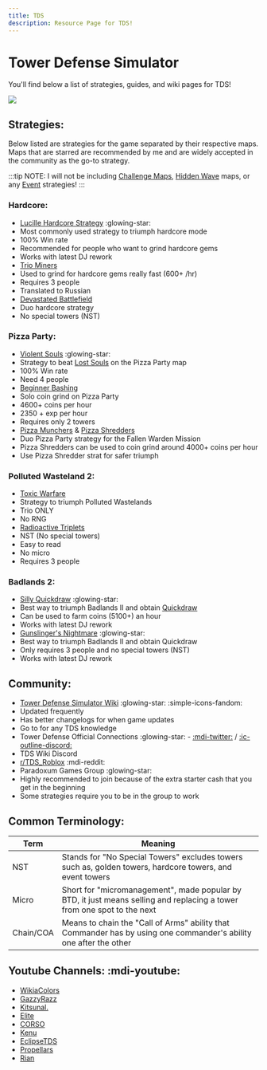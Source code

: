 ```yaml
---
title: TDS
description: Resource Page for TDS!
---
```


# **Tower Defense Simulator**

You'll find below a list of strategies, guides, and wiki pages for TDS!

![](/tdsbanner.png)

## Strategies:
Below listed are strategies for the game separated by their respective maps. Maps that are starred are recommended by me and are widely accepted in the community as the go-to strategy.

:::tip NOTE:
I will not be including [Challenge Maps](https://tds.fandom.com/wiki/Challenge_Maps), [Hidden Wave](https://tds.fandom.com/wiki/Hidden_Wave) maps, or any [Event](https://tds.fandom.com/wiki/Events) strategies!
:::

### Hardcore:
- [Lucille Hardcore Strategy](https://docs.google.com/document/d/1NOE7FtL-l8T23LbuK-XHYb3YwFhv_EkL6FnHPrcSih4/edit#heading=h.5j8k7csi2use) :glowing-star: <tooltip><li>Most commonly used strategy to triumph hardcore mode</li><li>100% Win rate</li><li>Recommended for people who want to grind hardcore gems</li><li>Works with latest DJ rework</li></tooltip>
- [Trio Miners](https://docs.google.com/document/d/1R6d03hWLqdHd18U-vwPdw3GwdB1toH2YwzwrL9yhsW0/edit) <tooltip><li>Used to grind for hardcore gems really fast (600+ /hr)</li><li>Requires 3 people</li><li>Translated to Russian</li></tooltip>
- [Devastated Battlefield](https://docs.google.com/document/d/1MFIolXwGG6zATVOMYWvMAuL_tteOrPQXslWPRWvVTi0/edit?tab=t.0) <tooltip><li>Duo hardcore strategy</li><li>No special towers (NST)</li></tooltip>

### Pizza Party:
- [Violent Souls](https://docs.google.com/document/d/1JrEKFaLYorokU8F15PSvyfs585PYeOly6HqgLt-m9Ss/edit) :glowing-star: <tooltip><li>Strategy to beat [Lost Souls](https://www.rolimons.com/gamebadge/2129234540) on the Pizza Party map</li><li>100% Win rate</li><li>Need 4 people</li></tooltip>
- [Beginner Bashing](https://docs.google.com/document/d/1qn07Fo3uYTQsORwCyKBgNuJxZlfNl7pNMkV1hwemwBU/edit?usp=sharing) <tooltip><li>Solo coin grind on Pizza Party</li><li>4600+ coins per hour</li><li>2350 + exp per hour</li><li>Requires only 2 towers</li></tooltip>
- [Pizza Munchers](https://docs.google.com/document/d/1zbY38sGIB3PkScfQSu8amxD66eAYYdPCNeQ_onDTZfE/edit) & [Pizza Shredders](https://docs.google.com/document/d/1rEtZH4eoWNLu_YEMI9NAkNn5Q-A533qsXjuo7niYpao/edit) <tooltip><li>Duo Pizza Party strategy for the Fallen Warden Mission</li><li>Pizza Shredders can be used to coin grind around 4000+ coins per hour</li><li>Use Pizza Shredder strat for safer triumph</li></tooltip>

### Polluted Wasteland 2:
- [Toxic Warfare](https://docs.google.com/document/d/17NFb41DmAbkWobhsQ9FytWy_X-DGF9yoCNQDGfMSlv8/edit#heading=h.xr59spo9o45t) <tooltip><li>Strategy to triumph Polluted Wastelands</li><li>Trio ONLY</li><li>No RNG</li></tooltip>
- [Radioactive Triplets](https://docs.google.com/document/d/1npCttPNGLoXoH6ytRUYYzv2tJDKXWQHOt5F3Mwck4T0/edit#heading=h.mazn57k20eq) <tooltip><li>NST (No special towers)</li><li>Easy to read</li><li>No micro</li><li>Requires 3 people</li></tooltip>

### Badlands 2:
- [Silly Quickdraw](https://docs.google.com/document/d/1qHP0G-dXLSp7vtBeNs0-AvtGYSIGuLPpufXVmVxNiqU) :glowing-star: <tooltip><li>Best way to triumph Badlands II and obtain [Quickdraw](https://www.rolimons.com/gamebadge/2128794398)</li><li>Can be used to farm coins (5100+) an hour</li><li>Works with latest DJ rework</li></tooltip>
- [Gunslinger's Nightmare](https://docs.google.com/document/d/1DPfNhxLbipR9p3FlXWHvAthczX7onUxVNpz-YLUvJuQ/edit#heading=h.ndqo2um0rvd7) :glowing-star: <tooltip><li>Best way to triumph Badlands II and obtain Quickdraw</li><li>Only requires 3 people and no special towers (NST)</li><li>Works with latest DJ rework</li></tooltip>

## Community:
- [Tower Defense Simulator Wiki](https://tds.fandom.com/wiki/Tower_Defense_Simulator_Wiki) :glowing-star: :simple-icons-fandom: <tooltip><li>Updated frequently</li><li>Has better changelogs for when game updates</li><li>Go to for any TDS knowledge</li></tooltip>
- Tower Defense Official Connections :glowing-star: - [:mdi-twitter:](https://x.com/paradoxum_games) / [:ic-outline-discord:](https://discord.gg/tds)
- TDS Wiki Discord <Badge type="tip" icon="i-ic-outline-discord" text="Invite" link="https://discord.gg/MtcRRjUA7F" />
- [r/TDS_Roblox](https://www.reddit.com/r/TDS_Roblox/) :mdi-reddit:
- Paradoxum Games Group :glowing-star: <Badge type="tip" icon="i-simple-icons-roblox" text="Group" link="https://www.roblox.com/groups/4914494/Paradoxum-Games" /> <tooltip><li>Highly recommended to join because of the extra starter cash that you get in the beginning</li><li>Some strategies require you to be in the group to work</li></tooltip>

## Common Terminology:

| Term      | Meaning                                                                                                                 |
|-----------|-------------------------------------------------------------------------------------------------------------------------|
| NST       | Stands for "No Special Towers" excludes towers such as, golden towers, hardcore towers, and event towers                |
| Micro     | Short for "micromanagement", made popular by BTD, it just means selling and replacing a tower from one spot to the next |
| Chain/COA | Means to chain the "Call of Arms" ability that Commander has by using one commander's ability one after the other       |

## Youtube Channels: :mdi-youtube:
- [WikiaColors](https://www.youtube.com/@WikiaColors)
- [GazzyRazz](https://www.youtube.com/@GazzyRazz)
- [Kitsunal.](https://www.youtube.com/@Kitsunal.)
- [Elite](https://www.youtube.com/@EliteElite)
- [CORSO](https://www.youtube.com/@CORSOBLOX)
- [Kenu](https://www.youtube.com/@kenuytb)
- [EclipseTDS](https://www.youtube.com/@EclipseTDS)
- [Propellars](https://www.youtube.com/@propellars)
- [Rian](https://youtube.com/@rainyrians)
